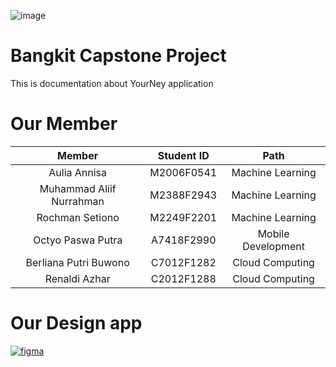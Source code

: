 ![image](https://drive.google.com/file/d/19rgHcKkET2cyouzHlS7Ms6ClaWgHzTMQ/view?usp=sharing)
# Bangkit Capstone Project
This is documentation about YourNey application
# Our Member
|            Member           | Student ID |        Path        |
| :-------------------------: | :--------: | :----------------: |
|        Aulia Annisa         | M2006F0541 |  Machine Learning  |
|   Muhammad Aliif Nurrahman  | M2388F2943 |  Machine Learning  |
|       Rochman Setiono       | M2249F2201 |  Machine Learning  |
|      Octyo Paswa Putra      | A7418F2990 | Mobile Development |
|    Berliana Putri Buwono    | C7012F1282 |   Cloud Computing  |
|        Renaldi Azhar        | C2012F1288 |   Cloud Computing  |
# Our Design app
[![figma](https://img.shields.io/badge/Figma-Our%20Design-success)](https://www.figma.com/file/XX8rOGgty7gRRNtktFIL9U/YourNey?node-id=0%3A1)

